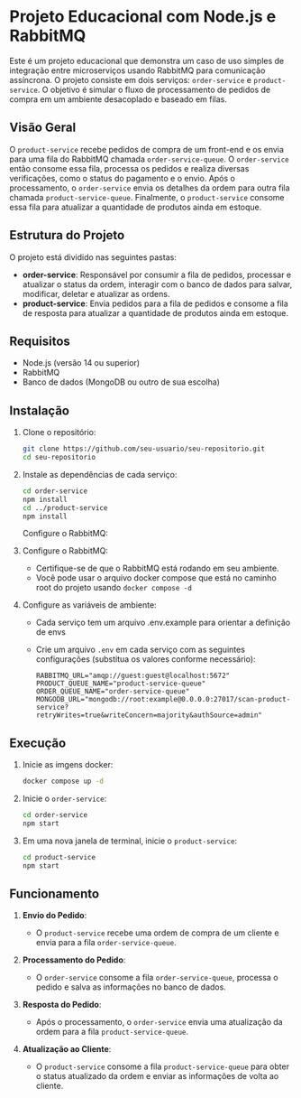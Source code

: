 # Projeto Educacional com Node.js e RabbitMQ

Este é um projeto educacional que demonstra um caso de uso simples de integração entre microserviços usando RabbitMQ para comunicação assíncrona. O projeto consiste em dois serviços: `order-service` e `product-service`. O objetivo é simular o fluxo de processamento de pedidos de compra em um ambiente desacoplado e baseado em filas.

## Visão Geral

O `product-service` recebe pedidos de compra de um front-end e os envia para uma fila do RabbitMQ chamada `order-service-queue`. O `order-service` então consome essa fila, processa os pedidos e realiza diversas verificações, como o status do pagamento e o envio. Após o processamento, o `order-service` envia os detalhes da ordem para outra fila chamada `product-service-queue`. Finalmente, o `product-service` consome essa fila para atualizar a quantidade de produtos ainda em estoque.

## Estrutura do Projeto

O projeto está dividido nas seguintes pastas:

- **order-service**: Responsável por consumir a fila de pedidos, processar e atualizar o status da ordem, interagir com o banco de dados para salvar, modificar, deletar e atualizar as ordens.
- **product-service**: Envia pedidos para a fila de pedidos e consome a fila de resposta para atualizar a quantidade de produtos ainda em estoque.

## Requisitos

- Node.js (versão 14 ou superior)
- RabbitMQ
- Banco de dados (MongoDB ou outro de sua escolha)

## Instalação

1. Clone o repositório:

   ```bash
   git clone https://github.com/seu-usuario/seu-repositorio.git
   cd seu-repositorio
   ```

2. Instale as dependências de cada serviço:

   ```bash
   cd order-service
   npm install
   cd ../product-service
   npm install
   ```

   Configure o RabbitMQ:

3. Configure o RabbitMQ:

   - Certifique-se de que o RabbitMQ está rodando em seu ambiente.
   - Você pode usar o arquivo docker compose que está no caminho root do projeto usando `docker compose -d`

4. Configure as variáveis de ambiente:

   - Cada serviço tem um arquivo .env.example para orientar a definição de envs
   - Crie um arquivo `.env` em cada serviço com as seguintes configurações (substitua os valores conforme necessário):

     ```plaintext
     RABBITMQ_URL="amqp://guest:guest@localhost:5672"
     PRODUCT_QUEUE_NAME="product-service-queue"
     ORDER_QUEUE_NAME="order-service-queue"
     MONGODB_URL="mongodb://root:example@0.0.0.0:27017/scan-product-service?retryWrites=true&writeConcern=majority&authSource=admin"
     ```

## Execução

1. Inicie as imgens docker:

   ```bash
   docker compose up -d
   ```

2. Inicie o `order-service`:

   ```bash
   cd order-service
   npm start
   ```

3. Em uma nova janela de terminal, inicie o `product-service`:

   ```bash
   cd product-service
   npm start
   ```

## Funcionamento

1. **Envio do Pedido**:

   - O `product-service` recebe uma ordem de compra de um cliente e envia para a fila `order-service-queue`.

2. **Processamento do Pedido**:

   - O `order-service` consome a fila `order-service-queue`, processa o pedido e salva as informações no banco de dados.

3. **Resposta do Pedido**:

   - Após o processamento, o `order-service` envia uma atualização da ordem para a fila `product-service-queue`.

4. **Atualização ao Cliente**:
   - O `product-service` consome a fila `product-service-queue` para obter o status atualizado da ordem e enviar as informações de volta ao cliente.
